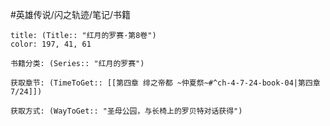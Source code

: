 
#英雄传说/闪之轨迹/笔记/书籍
```ad-note
title: (Title:: "红月的罗赛·第8卷")
color: 197, 41, 61

书籍分类: (Series:: "红月的罗赛")

获取章节: (TimeToGet:: [[第四章 绯之帝都 ~仲夏祭~#^ch-4-7-24-book-04|第四章7/24]])

获取方式: (WayToGet:: "圣母公园，与长椅上的罗贝特对话获得")

```
